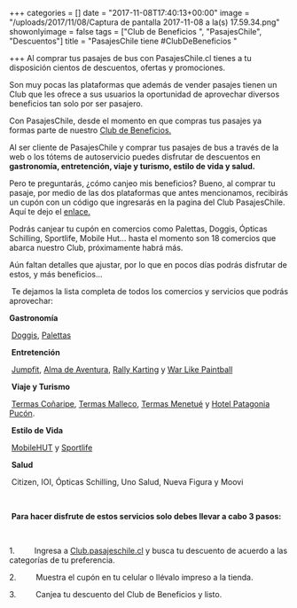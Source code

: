 +++
categories = []
date = "2017-11-08T17:40:13+00:00"
image = "/uploads/2017/11/08/Captura de pantalla 2017-11-08 a la(s) 17.59.34.png"
showonlyimage = false
tags = ["Club de Beneficios ", "PasajesChile", "Descuentos"]
title = "PasajesChile tiene #ClubDeBeneficios "

+++
Al comprar tus pasajes de bus con PasajesChile.cl tienes a tu disposición cientos de descuentos, ofertas y promociones.

Son muy pocas las plataformas que además de vender pasajes tienen un Club que les ofrece a sus usuarios la oportunidad de aprovechar diversos beneficios tan solo por ser pasajero. 

Con PasajesChile, desde el momento en que compras tus pasajes  ya formas parte de nuestro [Club de Beneficios.](https://club.pasajeschile.cl/#/cat-home) 

Al ser cliente de PasajesChile y comprar tus pasajes de bus a través de la web o los tótems de autoservicio puedes disfrutar de descuentos en **gastronomía, entretención, viaje y turismo, estilo de vida y salud.** 

Pero te preguntarás, ¿cómo canjeo mis beneficios? Bueno, al comprar tu pasaje, por medio de las dos plataformas que antes mencionamos, recibirás un cupón con un código que ingresarás en la pagina del Club PasajesChile. Aquí te dejo el [enlace. ](https://club.pasajeschile.cl/#/cat-home)

Podrás canjear tu cupón en comercios como Palettas, Doggis, Ópticas Schilling, Sportlife, Mobile Hut… hasta el momento son 18 comercios que abarca nuestro Club, próximamente habrá más.  

Aún faltan detalles que ajustar, por lo que en pocos días podrás disfrutar de estos, y más beneficios... 

 Te dejamos la lista completa de todos los comercios y servicios que podrás aprovechar: 

**Gastronomía**

 [Doggis](https://www.facebook.com/DoggisChile/), [Palettas](https://www.google.cl/url?sa=t&rct=j&q=&esrc=s&source=web&cd=1&cad=rja&uact=8&ved=0ahUKEwj3pui97q_XAhWKFJAKHdt6DH0QFgglMAA&url=http%3A%2F%2Fwww.palettas.cl%2F&usg=AOvVaw3wuAcyTKP2YZYpRaE9m-QH)

 **Entretención**

 [Jumpfit](http://www.palestra.cl/events/jumpfit/), [Alma de Aventura](https://www.google.cl/url?sa=t&rct=j&q=&esrc=s&source=web&cd=1&cad=rja&uact=8&ved=0ahUKEwi7zaDh7q_XAhUBIpAKHW3TCygQFgglMAA&url=http%3A%2F%2Fwww.almadeaventura.com%2F&usg=AOvVaw0YIS_048N8UK57cHi7ZkiC), [Rally Karting](https://www.google.cl/url?sa=t&rct=j&q=&esrc=s&source=web&cd=1&cad=rja&uact=8&ved=0ahUKEwjjmeXo7q_XAhWKIZAKHaqZA94QFggpMAA&url=http%3A%2F%2Fwww.rallykarting.cl%2F&usg=AOvVaw0A1VVntKjFKv7VZgSVJOkH) y [War Like Paintball](https://www.google.cl/url?sa=t&rct=j&q=&esrc=s&source=web&cd=1&cad=rja&uact=8&ved=0ahUKEwjPzcTw7q_XAhUDk5AKHaHjApcQFggvMAA&url=http%3A%2F%2Fwww.warlikepaintball.cl%2F&usg=AOvVaw1EvSBYFVcjBAQ10DxYaYht)

 **Viaje y Turismo**

 [Termas Coñaripe](https://www.google.cl/url?sa=t&rct=j&q=&esrc=s&source=web&cd=1&cad=rja&uact=8&ved=0ahUKEwisubj57q_XAhUDg5AKHdnaDh4QFghBMAA&url=http%3A%2F%2Fwww.termasconaripe.cl%2F&usg=AOvVaw0jTcbWYq1eii9Kt52pEDK1), [Termas Malleco](https://www.google.cl/url?sa=t&rct=j&q=&esrc=s&source=web&cd=1&cad=rja&uact=8&ved=0ahUKEwjap8OF76_XAhUBQJAKHRKdDTcQFghBMAA&url=http%3A%2F%2Fwww.termasmalleco.cl%2F&usg=AOvVaw2EHDiuBRqUpf06jl6NHqpt), [Termas Menetué](https://www.google.cl/url?sa=t&rct=j&q=&esrc=s&source=web&cd=1&cad=rja&uact=8&ved=0ahUKEwjBvZmN76_XAhVEIpAKHTR-CkcQFghMMAA&url=http%3A%2F%2Fwww.menetue.com%2F&usg=AOvVaw3v63g9g09apsqszlPt7ePn) y [Hotel Patagonia Pucón](https://www.google.cl/url?sa=t&rct=j&q=&esrc=s&source=web&cd=1&cad=rja&uact=8&ved=0ahUKEwitiKeV76_XAhVCgpAKHWJWCn8QFghBMAA&url=http%3A%2F%2Fwww.hotelpatagoniapucon.cl%2F&usg=AOvVaw09Eo6wO5ftPUaKj2242T4d).

 **Estilo de Vida**

 [MobileHUT](https://www.google.cl/url?sa=t&rct=j&q=&esrc=s&source=web&cd=4&cad=rja&uact=8&ved=0ahUKEwiozKKb76_XAhXSl5AKHZs9Cy8QFggzMAM&url=https%3A%2F%2Fwww.ofertia.cl%2Ftiendas%2FMobile%2520Hut&usg=AOvVaw3_TL4PgW_Uiedm_8IXli3P) y [Sportlife](https://www.google.cl/url?sa=t&rct=j&q=&esrc=s&source=web&cd=1&cad=rja&uact=8&ved=0ahUKEwj16OCj76_XAhXFG5AKHedgCAcQFggpMAA&url=http%3A%2F%2Fwww.sportlife.cl%2F&usg=AOvVaw2Vmo42ult1kZPGW20EVbVz)

 **Salud**

 Citizen, IOI, Ópticas Schilling, Uno Salud, Nueva Figura y Moovi

 

 **Para hacer disfrute de estos servicios solo debes llevar a cabo 3 pasos:**

 

1\.         Ingresa a [Club.pasajeschile.cl](https://club.pasajeschile.cl/#/cat-home) y busca tu descuento de acuerdo a las categorías de tu preferencia. 

2\.         Muestra el cupón en tu celular o llévalo impreso a la tienda.

3\.         Canjea tu descuento del Club de Beneficios y listo. 